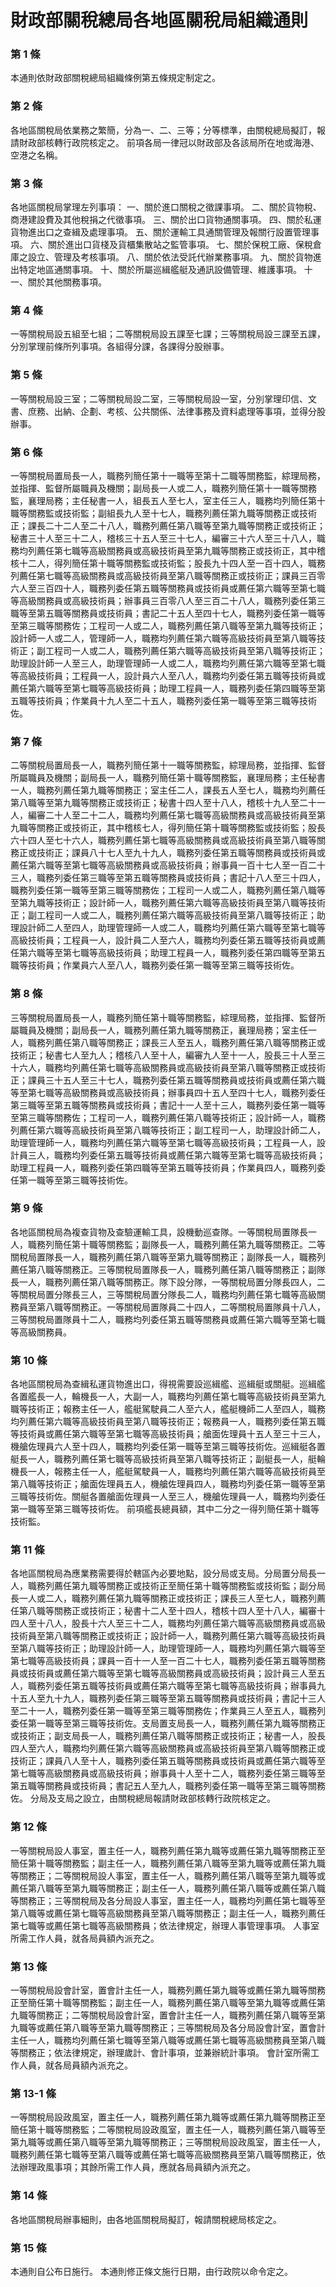 # 財政部關稅總局各地區關稅局組織通則

### 第 1 條

本通則依財政部關稅總局組織條例第五條規定制定之。

### 第 2 條

各地區關稅局依業務之繁簡，分為一、二、三等；分等標準，由關稅總局擬訂，報請財政部核轉行政院核定之。
前項各局一律冠以財政部及各該局所在地或海港、空港之名稱。

### 第 3 條

各地區關稅局掌理左列事項：
一、關於進口關稅之徵課事項。
二、關於貨物稅、商港建設費及其他稅捐之代徵事項。
三、關於出口貨物通關事項。
四、關於私運貨物進出口之查緝及處理事項。
五、關於運輸工具通關管理及報關行設置管理事項。
六、關於進出口貨棧及貨櫃集散站之監管事項。
七、關於保稅工廠、保稅倉庫之設立、管理及考核事項。
八、關於依法受託代辦業務事項。
九、關於貨物進出特定地區通關事項。
十、關於所屬巡緝艦艇及通訊設備管理、維護事項。
十一、關於其他關務事項。

### 第 4 條

一等關稅局設五組至七組；二等關稅局設五課至七課；三等關稅局設三課至五課，分別掌理前條所列事項。各組得分課，各課得分股辦事。

### 第 5 條

一等關稅局設三室；二等關稅局設二室，三等關稅局設一室，分別掌理印信、文書、庶務、出納、企劃、考核、公共關係、法律事務及資料處理等事項，並得分股辦事。

### 第 6 條

一等關稅局置局長一人，職務列簡任第十一職等至第十二職等關務監，綜理局務，並指揮、監督所屬職員及機關；副局長一人或二人，職務列簡任第十一職等關務監，襄理局務；主任秘書一人，組長五人至七人，室主任三人，職務均列簡任第十職等關務監或技術監；副組長九人至十七人，職務列薦任第九職等關務正或技術正；課長二十二人至二十八人，職務列薦任第八職等至第九職等關務正或技術正；秘書三十人至三十二人，稽核三十五人至三十七人，編審三十六人至三十八人，職務均列薦任第七職等高級關務員或高級技術員至第九職等關務正或技術正，其中稽核十二人，得列簡任第十職等關務監或技術監；股長九十四人至一百十四人，職務列薦任第七職等高級關務員或高級技術員至第八職等關務正或技術正；課員三百零六人至三百四十人，職務列委任第五職等關務員或技術員或薦任第六職等至第七職等高級關務員或高級技術員；辦事員三百零八人至三百二十八人，職務列委任第三職等至第五職等關務員或技術員；書記二十五人至四十七人，職務列委任第一職等至第三職等關務佐；工程司一人或二人，職務列薦任第八職等至第九職等技術正；設計師一人或二人，管理師一人，職務均列薦任第六職等高級技術員至第八職等技術正；副工程司一人或二人，職務列薦任第六職等高級技術員至第八職等技術正；助理設計師一人至三人，助理管理師一人或二人，職務均列薦任第六職等至第七職等高級技術員；工程員一人，設計員六人至八人，職務均列委任第五職等技術員或薦任第六職等至第七職等高級技術員；助理工程員一人，職務列委任第四職等至第五職等技術員；作業員十九人至二十五人，職務列委任第一職等至第三職等技術佐。

### 第 7 條

二等關稅局置局長一人，職務列簡任第十一職等關務監，綜理局務，並指揮、監督所屬職員及機關；副局長一人，職務列簡任第十職等關務監，襄理局務；主任秘書一人，職務列薦任第九職等關務正；室主任二人，課長五人至七人，職務均列薦任第八職等至第九職等關務正或技術正；秘書十四人至十八人，稽核十九人至二十一人，編審二十人至二十二人，職務均列薦任第七職等高級關務員或高級技術員至第九職等關務正或技術正，其中稽核七人，得列簡任第十職等關務監或技術監；股長六十四人至七十六人，職務列薦任第七職等高級關務員或高級技術員至第八職等關務正或技術正；課員八十七人至九十九人，職務列委任第五職等關務員或技術員或薦任第六職等至第七職等高級關務員或高級技術員；辦事員一百十七人至一百二十三人，職務列委任第三職等至第五職等關務員或技術員；書記十八人至三十四人，職務列委任第一職等至第三職等關務佐；工程司一人或二人，職務列薦任第八職等至第九職等技術正；設計師一人，職務列薦任第六職等高級技術員至第八職等技術正；副工程司一人或二人，職務列薦任第六職等高級技術員至第八職等技術正；助理設計師二人至四人，助理管理師一人或二人，職務均列薦任第六職等至第七職等高級技術員；工程員一人，設計員二人至六人，職務均列委任第五職等技術員或薦任第六職等至第七職等高級技術員；助理工程員一人，職務列委任第四職等至第五職等技術員；作業員六人至八人，職務列委任第一職等至第三職等技術佐。

### 第 8 條

三等關稅局置局長一人，職務列簡任第十職等關務監，綜理局務，並指揮、監督所屬職員及機關；副局長一人，職務列薦任第九職等關務正，襄理局務；室主任一人，職務列薦任第八職等關務正；課長三人至五人，職務列薦任第八職等關務正或技術正；秘書七人至九人；稽核八人至十人，編審九人至十一人，股長三十人至三十六人，職務均列薦任第七職等高級關務員或高級技術員至第八職等關務正或技術正；課員三十五人至三十七人，職務列委任第五職等關務員或技術員或薦任第六職等至第七職等高級關務員或高級技術員；辦事員四十五人至四十七人，職務列委任第三職等至第五職等關務員或技術員；書記十一人至十三人，職務列委任第一職等至第三職等關務佐；工程司一人，職務列薦任第八職等技術正；設計師一人，職務列薦任第六職等高級技術員至第八職等技術正；副工程司一人，助理設計師二人，助理管理師一人，職務均列薦任第六職等至第七職等高級技術員；工程員一人，設計員三人，職務均列委任第五職等技術員或薦任第六職等至第七職等高級技術員；助理工程員一人，職務列委任第四職等至第五職等技術員；作業員四人，職務列委任第一職等至第三職等技術佐。

### 第 9 條

各地區關稅局為複查貨物及查驗運輸工具，設機動巡查隊。一等關稅局置隊長一人，職務列簡任第十職等關務監；副隊長一人，職務列薦任第九職等關務正。二等關稅局置隊長一人，職務列薦任第八職等至第九職等關務正；副隊長一人，職務列薦任第八職等關務正。三等關稅局置隊長一人，職務列薦任第八職等關務正；副隊長一人，職務列薦任第八職等關務正。隊下設分隊，一等關稅局置分隊長四人，二等關稅局置分隊長三人，三等關稅局置分隊長二人，職務均列薦任第七職等高級關務員至第八職等關務正。一等關稅局置隊員二十四人，二等關稅局置隊員十八人，三等關稅局置隊員十二人，職務均列委任第五職等關務員或薦任第六職等至第七職等高級關務員。

### 第 10 條

各地區關稅局為查緝私運貨物進出口，得視需要設巡緝艦、巡緝艇或關艇。巡緝艦各置艦長一人，輪機長一人，大副一人，職務均列薦任第七職等高級技術員至第九職等技術正；報務主任一人，艦艇駕駛員二人至六人，艦艇機師二人至四人，職務均列薦任第六職等高級技術員至第八職等技術正；報務員一人，職務列委任第五職等技術員或薦任第六職等至第七職等高級技術員；艙面佐理員十五人至三十三人，機艙佐理員六人至十四人，職務均列委任第一職等至第三職等技術佐。巡緝艇各置艇長一人，職務列薦任第七職等高級技術員至第八職等技術正；副艇長一人，艇輪機長一人，報務主任一人，艦艇駕駛員一人，職務均列薦任第六職等高級技術員至第八職等技術正；艙面佐理員五人，機艙佐理員四人，職務均列委任第一職等至第三職等技術佐。關艇各置艙面佐理員一人至三人，機艙佐理員一人，職務均列委任第一職等至第三職等技術佐。
前項艦長總員額，其中二分之一得列簡任第十職等技術監。

### 第 11 條

各地區關稅局為應業務需要得於轄區內必要地點，設分局或支局。分局置分局長一人，職務列薦任第九職等關務正或技術正至簡任第十職等關務監或技術監；副分局長一人或二人，職務列薦任第九職等關務正或技術正；課長三人至七人，職務列薦任第八職等關務正或技術正；秘書十二人至十四人，稽核十四人至十八人，編審十四人至十八人，股長十六人至三十二人，職務均列薦任第六職等高級關務員或高級技術員至第八職等關務正或技術正；設計師一人，職務列薦任第六職等高級技術員至第八職等技術正；助理設計師一人，助理管理師一人，職務均列薦任第六職等至第七職等高級技術員；課員一百十一人至一百二十七人，職務列委任第五職等關務員或技術員或薦任第六職等至第七職等高級關務員或高級技術員；設計員三人至五人，職務列委任第五職等技術員或薦任第六職等至第七職等高級技術員；辦事員九十五人至九十九人，職務列委任第三職等至第五職等關務員或技術員；書記十三人至二十一人，職務列委任第一職等至第三職等關務佐；作業員三人至五人，職務列委任第一職等至第三職等技術佐。支局置支局長一人，職務列薦任第九職等關務正或技術正；副支局長一人，職務列薦任第八職等關務正或技術正；秘書一人，股長四人至六人，職務均列薦任第六職等高級關務員或高級技術員至第八職等關務正或技術正；課員八人至十人，職務列委任第五職等關務員或技術員或薦任第六職等至第七職等高級關務員或高級技術員；辦事員十人至十二人，職務列委任第三職等至第五職等關務員或技術員；書記五人至九人，職務列委任第一職等至第三職等關務佐。
分局及支局之設立，由關稅總局報請財政部核轉行政院核定之。

### 第 12 條

一等關稅局設人事室，置主任一人，職務列薦任第九職等或薦任第九職等關務正至簡任第十職等關務監；副主任一人，職務列薦任第八職等至第九職等或薦任第九職等關務正；二等關稅局設人事室，置主任一人，職務列薦任第八職等至第九職等或薦任第八職等至第九職等關務正；副主任一人，職務列薦任第八職等或薦任第八職等關務正；三等關稅局及各分局設人事室，置主任一人，職務均列薦任第七職等至第八職等或薦任第七職等高級關務員至第八職等關務正；副主任一人，職務列薦任第七職等或薦任第七職等高級關務員；依法律規定，辦理人事管理事項。
人事室所需工作人員，就各局員額內派充之。

### 第 13 條

一等關稅局設會計室，置會計主任一人，職務列薦任第九職等或薦任第九職等關務正至簡任第十職等關務監；副主任一人，職務列薦任第八職等至第九職等或薦任第九職等關務正；二等關稅局設會計室，置會計主任一人，職務列薦任第八職等至第九職等或薦任第八職等至第九職等關務正；三等關稅局及各分局設會計室，置會計主任一人，職務均列薦任第七職等至第八職等或薦任第七職等高級關務員至第八職等關務正；依法律規定，辦理歲計、會計事項，並兼辦統計事項。
會計室所需工作人員，就各局員額內派充之。

### 第 13-1 條

一等關稅局設政風室，置主任一人，職務列薦任第九職等或薦任第九職等關務正至簡任第十職等關務監；二等關稅局設政風室，置主任一人，職務列薦任第八職等至第九職等或薦任第八職等至第九職等關務正；三等關稅局設政風室，置主任一人，職務列薦任第七職等至第八職等或薦任第七職等高級關務員至第八職等關務正，依法辦理政風事項；其餘所需工作人員，應就各局員額內派充之。

### 第 14 條

各地區關稅局辦事細則，由各地區關稅局擬訂，報請關稅總局核定之。

### 第 15 條

本通則自公布日施行。
本通則修正條文施行日期，由行政院以命令定之。
